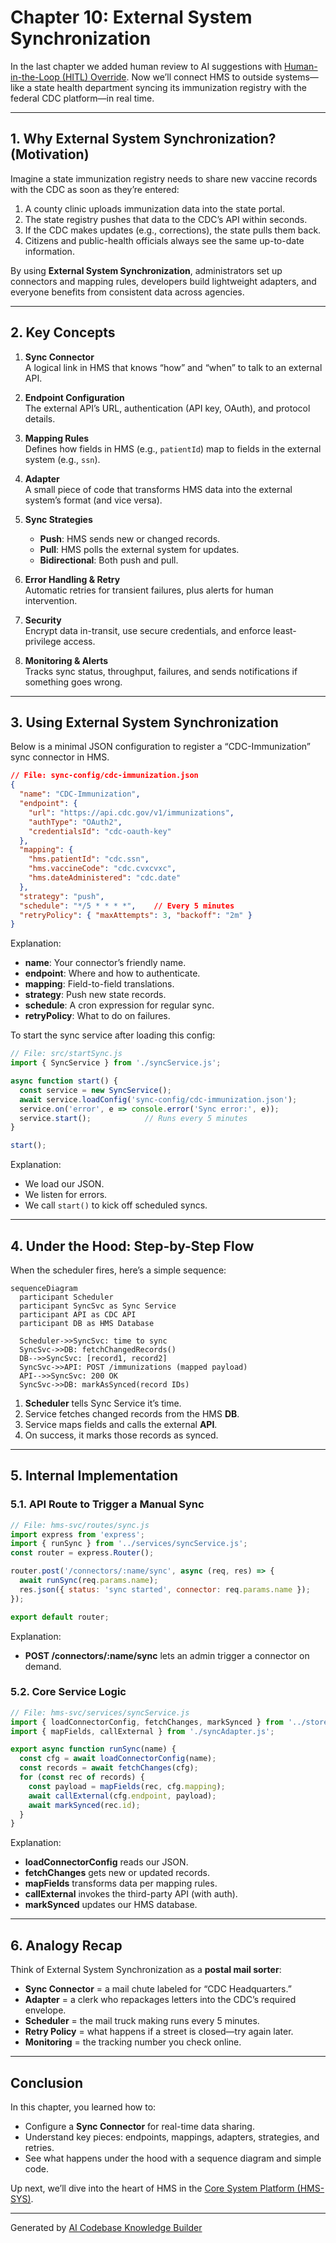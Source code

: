 # Chapter 10: External System Synchronization

In the last chapter we added human review to AI suggestions with [Human-in-the-Loop (HITL) Override](09_human_in_the_loop__hitl__override_.md). Now we’ll connect HMS to outside systems—like a state health department syncing its immunization registry with the federal CDC platform—in real time. 

---

## 1. Why External System Synchronization? (Motivation)

Imagine a state immunization registry needs to share new vaccine records with the CDC as soon as they’re entered:

1. A county clinic uploads immunization data into the state portal.
2. The state registry pushes that data to the CDC’s API within seconds.
3. If the CDC makes updates (e.g., corrections), the state pulls them back.
4. Citizens and public-health officials always see the same up-to-date information.

By using **External System Synchronization**, administrators set up connectors and mapping rules, developers build lightweight adapters, and everyone benefits from consistent data across agencies.

---

## 2. Key Concepts

1. **Sync Connector**  
   A logical link in HMS that knows “how” and “when” to talk to an external API.

2. **Endpoint Configuration**  
   The external API’s URL, authentication (API key, OAuth), and protocol details.

3. **Mapping Rules**  
   Defines how fields in HMS (e.g., `patientId`) map to fields in the external system (e.g., `ssn`).

4. **Adapter**  
   A small piece of code that transforms HMS data into the external system’s format (and vice versa).

5. **Sync Strategies**  
   - **Push**: HMS sends new or changed records.  
   - **Pull**: HMS polls the external system for updates.  
   - **Bidirectional**: Both push and pull.

6. **Error Handling & Retry**  
   Automatic retries for transient failures, plus alerts for human intervention.

7. **Security**  
   Encrypt data in-transit, use secure credentials, and enforce least-privilege access.

8. **Monitoring & Alerts**  
   Tracks sync status, throughput, failures, and sends notifications if something goes wrong.

---

## 3. Using External System Synchronization

Below is a minimal JSON configuration to register a “CDC-Immunization” sync connector in HMS.

```json
// File: sync-config/cdc-immunization.json
{
  "name": "CDC-Immunization",
  "endpoint": {
    "url": "https://api.cdc.gov/v1/immunizations",
    "authType": "OAuth2",
    "credentialsId": "cdc-oauth-key"
  },
  "mapping": {
    "hms.patientId": "cdc.ssn",
    "hms.vaccineCode": "cdc.cvxcvxc",
    "hms.dateAdministered": "cdc.date"
  },
  "strategy": "push",
  "schedule": "*/5 * * * *",    // Every 5 minutes
  "retryPolicy": { "maxAttempts": 3, "backoff": "2m" }
}
```

Explanation:
- **name**: Your connector’s friendly name.  
- **endpoint**: Where and how to authenticate.  
- **mapping**: Field-to-field translations.  
- **strategy**: Push new state records.  
- **schedule**: A cron expression for regular sync.  
- **retryPolicy**: What to do on failures.

To start the sync service after loading this config:

```js
// File: src/startSync.js
import { SyncService } from './syncService.js';

async function start() {
  const service = new SyncService();
  await service.loadConfig('sync-config/cdc-immunization.json');
  service.on('error', e => console.error('Sync error:', e));
  service.start();            // Runs every 5 minutes
}

start();
```

Explanation:
- We load our JSON.  
- We listen for errors.  
- We call `start()` to kick off scheduled syncs.

---

## 4. Under the Hood: Step-by-Step Flow

When the scheduler fires, here’s a simple sequence:

```mermaid
sequenceDiagram
  participant Scheduler
  participant SyncSvc as Sync Service
  participant API as CDC API
  participant DB as HMS Database

  Scheduler->>SyncSvc: time to sync
  SyncSvc->>DB: fetchChangedRecords()
  DB-->>SyncSvc: [record1, record2]
  SyncSvc->>API: POST /immunizations (mapped payload)
  API-->>SyncSvc: 200 OK
  SyncSvc->>DB: markAsSynced(record IDs)
```

1. **Scheduler** tells Sync Service it’s time.  
2. Service fetches changed records from the HMS **DB**.  
3. Service maps fields and calls the external **API**.  
4. On success, it marks those records as synced.

---

## 5. Internal Implementation

### 5.1. API Route to Trigger a Manual Sync

```js
// File: hms-svc/routes/sync.js
import express from 'express';
import { runSync } from '../services/syncService.js';
const router = express.Router();

router.post('/connectors/:name/sync', async (req, res) => {
  await runSync(req.params.name);
  res.json({ status: 'sync started', connector: req.params.name });
});

export default router;
```

Explanation:
- **POST /connectors/:name/sync** lets an admin trigger a connector on demand.

### 5.2. Core Service Logic

```js
// File: hms-svc/services/syncService.js
import { loadConnectorConfig, fetchChanges, markSynced } from '../store/syncStore.js';
import { mapFields, callExternal } from './syncAdapter.js';

export async function runSync(name) {
  const cfg = await loadConnectorConfig(name);
  const records = await fetchChanges(cfg);
  for (const rec of records) {
    const payload = mapFields(rec, cfg.mapping);
    await callExternal(cfg.endpoint, payload);
    await markSynced(rec.id);
  }
}
```

Explanation:
- **loadConnectorConfig** reads our JSON.  
- **fetchChanges** gets new or updated records.  
- **mapFields** transforms data per mapping rules.  
- **callExternal** invokes the third-party API (with auth).  
- **markSynced** updates our HMS database.

---

## 6. Analogy Recap

Think of External System Synchronization as a **postal mail sorter**:

- **Sync Connector** = a mail chute labeled for “CDC Headquarters.”  
- **Adapter** = a clerk who repackages letters into the CDC’s required envelope.  
- **Scheduler** = the mail truck making runs every 5 minutes.  
- **Retry Policy** = what happens if a street is closed—try again later.  
- **Monitoring** = the tracking number you check online.

---

## Conclusion

In this chapter, you learned how to:

- Configure a **Sync Connector** for real-time data sharing.  
- Understand key pieces: endpoints, mappings, adapters, strategies, and retries.  
- See what happens under the hood with a sequence diagram and simple code.

Up next, we’ll dive into the heart of HMS in the [Core System Platform (HMS-SYS)](11_core_system_platform__hms_sys__.md).

---

Generated by [AI Codebase Knowledge Builder](https://github.com/The-Pocket/Tutorial-Codebase-Knowledge)